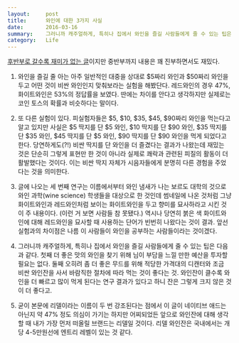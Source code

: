 ```yaml
---
layout:     post
title:      와인에 대한 3가지 사실
date:       2016-03-16
summary:    그러니까 캐주얼하게, 특히나 집에서 와인을 즐길 사람들에게 줄 수 있는 팁은 다음과 같다. 첫째 더 좋은 맛의 와인을 찾기 위해 님이 부담을 느낄 만한 예산을 투자할 필요는 없다. 둘째 오히려 좀 더 좋은 무드를 위해 적당한 가격대의 디캔터와 조금 비싼 와인잔을 사서 바람직한 절차에 따라 먹는 것이 좋다는 것. 와인잔이 클수록 와인을 더 빠르고 많이 먹게 된다는 연구 결과가 있다고 하니 잔은 그렇게 크지 않은 것이 더 좋다고.
category:	Life
---
```


[후반부로 갈수록 재미가 없는 글](https://medium.com/life-learning/the-3-wine-studies-that-changed-my-life-e49b60ca76de)이지만 중반부까지 내용은 꽤 진부하면서도 재밌다.

1. 와인을 즐길 줄 아는 아주 일반적인 대중을 상대로 $5짜리 와인과 $50짜리 와인을 두고 어떤 것이 비싼 와인인지 맞춰보라는 실험을 해봤단다. 레드와인의 경우 47%, 화이트와인은 53%의 정답률을 보였다. 딴에는 차이를 안다고 생각하지만 실제로는 코인 토스의 확률과 비슷하다는 말이다.

2. 또 다른 실험이 있다. 피실험자들은 $5, $10, $35, $45, $90짜리 와인을 먹는다고 알고 있지만 사실은 $5 딱지를 단 $5 와인, $10 딱지를 단 $90 와인, $35 딱지를 단 $35 와인, $45 딱지를 단 $5 와인, $90 딱지를 단 $90 와인을 먹게 되었다고 한다. 당연하게도(?!) 비싼 딱지를 단 와인을 더 즐겼다는 결과가 나왔는데 재밌는 것은 단순히 그렇게 표현만 한 것이 아니라 실제로 쾌락과 관련된 피질의 활동이 더 활발했다는 것이다. 이는 비싼 딱지 자체가 시음자들에게 분명히 다른 경험을 주었다는 것을 의미한다.

3. 글에 나오는 세 번째 연구는 이름에서부터 와인 냄새가 나는 보르도 대학의 것으로 와인 과학(wine science) 학생들을 대상으로 한 것인데 썸네일에 나온 것처럼 그냥 화이트와인과 레드와인처럼 보이는 화이트와인을 두고 향미를 묘사하라고 시킨 것이 주 내용이다. (이런 거 보면 사람들 참 못됐다.) 역시나 당연히 붉은 색 화이트와인에 대해 레드와인을 묘사할 때 사용하는 단어가 빈번히 나왔다는 것이 결과. 앞선 실험과의 차이점은 나름 이 사람들이 와인을 공부하는 사람들이라는 것이겠다.

4. 그러니까 캐주얼하게, 특히나 집에서 와인을 즐길 사람들에게 줄 수 있는 팁은 다음과 같다. 첫째 더 좋은 맛의 와인을 찾기 위해 님이 부담을 느낄 만한 예산을 투자할 필요는 없다. 둘째 오히려 좀 더 좋은 무드를 위해 적당한 가격대의 디캔터와 조금 비싼 와인잔을 사서 바람직한 절차에 따라 먹는 것이 좋다는 것. 와인잔이 클수록 와인을 더 빠르고 많이 먹게 된다는 연구 결과가 있다고 하니 잔은 그렇게 크지 않은 것이 더 좋다고.

5. 굳이 본문에 리델이라는 이름이 두 번 강조된다는 점에서 이 글이 네이티브 애드는 아닌지 약 47% 정도 의심이 가기는 하지만 어찌되었든 앞으로 와인잔에 대해 생각할 때 내가 가장 먼저 떠올릴 브랜드는 리델일 것이다. 리델 와인잔은 국내에서는 개당 4-5만원선에 엔트리 레벨이 있는 것 같다.
